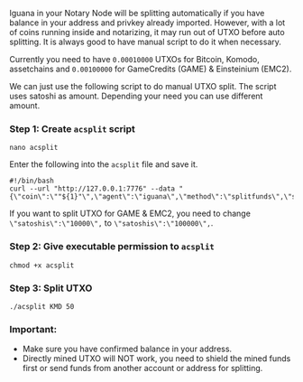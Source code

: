 Iguana in your Notary Node will be splitting automatically if you have balance in your address and privkey already imported. However, with a lot of coins running inside and notarizing, it may run out of UTXO before auto splitting. It is always good to have manual script to do it when necessary.

Currently you need to have `0.00010000` UTXOs for Bitcoin, Komodo, assetchains and `0.00100000` for GameCredits (GAME) & Einsteinium (EMC2).

We can just use the following script to do manual UTXO split. The script uses satoshi as amount. Depending your need you can use different amount.

### Step 1: Create `acsplit` script
```shell
nano acsplit
```
Enter the following into the `acsplit` file and save it.
```shell
#!/bin/bash
curl --url "http://127.0.0.1:7776" --data "{\"coin\":\""${1}"\",\"agent\":\"iguana\",\"method\":\"splitfunds\",\"satoshis\":\"10000\",\"sendflag\":1,\"duplicates\":"${2}"}"
```
If you want to split UTXO for GAME & EMC2, you need to change `\"satoshis\":\"10000\",` to `\"satoshis\":\"100000\",`.

### Step 2: Give executable permission to `acsplit`
```shell
chmod +x acsplit
```
### Step 3: Split UTXO
```shell
./acsplit KMD 50
```
### Important:
- Make sure you have confirmed balance in your address.
- Directly mined UTXO will NOT work, you need to shield the mined funds first or send funds from another account or address for splitting.
